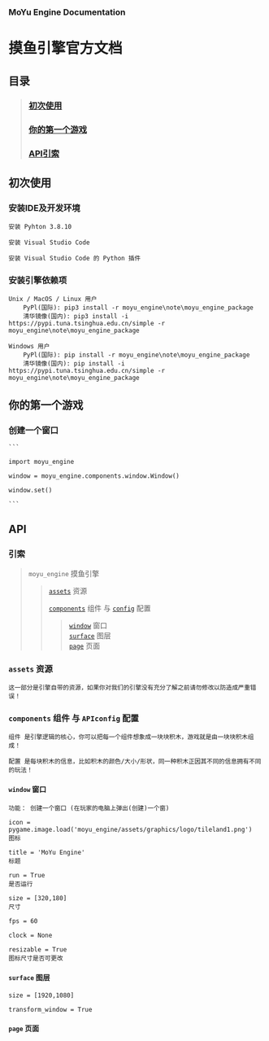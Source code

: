 
### MoYu Engine Documentation
# 摸鱼引擎官方文档

## 目录
> ### [初次使用](#FirstTimeUse)
> ### [你的第一个游戏](#UrFirstGame)
> ### [API引索](#API)

## <span id = 'FirstTimeUse'>初次使用</span>

### 安装IDE及开发环境

    安装 Pyhton 3.8.10

    安装 Visual Studio Code

    安装 Visual Studio Code 的 Python 插件

### 安装引擎依赖项

    Unix / MacOS / Linux 用户
        PyPl(国际): pip3 install -r moyu_engine\note\moyu_engine_package
        清华镜像(国内): pip3 install -i https://pypi.tuna.tsinghua.edu.cn/simple -r moyu_engine\note\moyu_engine_package

    Windows 用户
        PyPl(国际): pip install -r moyu_engine\note\moyu_engine_package
        清华镜像(国内): pip install -i https://pypi.tuna.tsinghua.edu.cn/simple -r moyu_engine\note\moyu_engine_package

## <span id = 'UrFirstGame'>你的第一个游戏</span>

### 创建一个窗口

    ```

    import moyu_engine

    window = moyu_engine.components.window.Window()

    window.set()

    ```

## <span id = 'API'>API</span>


### 引索

> `moyu_engine` 摸鱼引擎<br/>
>
>> [`assets`](#APIassets) 资源<br/>
>>
>> [`components`](#APIcomponents) 组件 与 [`config`](#APIconfig) 配置<br/>
>>
>>> [`window`](#APIwindow) 窗口<br/>
>>> [`surface`](#APIsurface) 图层<br/>
>>> [`page`](#APIpage) 页面<br/>
>>
>

### <span id = 'APIassets'>`assets`</span> 资源

    这一部分是引擎自带的资源，如果你对我们的引擎没有充分了解之前请勿修改以防造成严重错误！

### <span id = 'components'>`components`</span> 组件 与 <span id = 'config'>`APIconfig`</span> 配置

    组件 是引擎逻辑的核心，你可以把每一个组件想象成一块块积木，游戏就是由一块块积木组成！

    配置 是每块积木的信息，比如积木的颜色/大小/形状，同一种积木正因其不同的信息拥有不同的玩法！

#### <span id = 'APIwindow'>`window`</span> 窗口

    功能： 创建一个窗口 (在玩家的电脑上弹出(创建)一个窗)

    icon = pygame.image.load('moyu_engine/assets/graphics/logo/tileland1.png')
    图标

    title = 'MoYu Engine'
    标题

    run = True
    是否运行

    size = [320,180]
    尺寸

    fps = 60

    clock = None

    resizable = True
    图标尺寸是否可更改

#### <span id = 'APIsurface'>`surface`</span> 图层

    size = [1920,1080]

    transform_window = True

#### <span id = 'APIpage'>`page`</span> 页面
        
